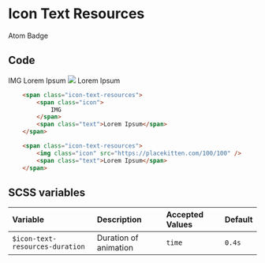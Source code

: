 # Icon Text Resources 
<Badge type="tip">Atom</Badge> <Badge type="info">Badge</Badge>

## Code

<div class="dev-section">
    <span class="icon-text-resources">
        <span class="icon">
            IMG
        </span>
        <span class="text">Lorem Ipsum</span>
    </span>
    <span class="icon-text-resources">
        <img class="icon" src="https://placekitten.com/100/100" />
        <span class="text">Lorem Ipsum</span>
    </span>
</div>

```html
    <span class="icon-text-resources">
        <span class="icon">
            IMG
        </span>
        <span class="text">Lorem Ipsum</span>
    </span>

    <span class="icon-text-resources">
        <img class="icon" src="https://placekitten.com/100/100" />
        <span class="text">Lorem Ipsum</span>
    </span>
```

## SCSS variables

| Variable                           | Description           | Accepted Values | Default |
|:-----------------------------------|:----------------------|:----------------|:--------|
| `$icon-text-resources-duration`    | Duration of animation | `time`          | `0.4s`  |

<style lang="scss">
@import "../../theme.scss";
@import "components/atoms/badges/IconTextResources.scss";
</style>